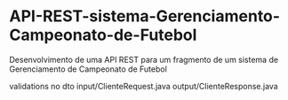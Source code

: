 # API-REST-sistema-Gerenciamento-Campeonato-de-Futebol
Desenvolvimento de uma API REST para um fragmento de um sistema de Gerenciamento de Campeonato de Futebol

validations no dto
input/ClienteRequest.java
output/ClienteResponse.java
<!-- 
// usarmapping, e mapper(exemplo adapter, @component) uma dependencia externa para o dto(expor apenas algumas informações)

bivalidation dependencia para validação tratar validation nos dtos ex.: @NotBlank 

ver jackson e swagger do spring
-->
